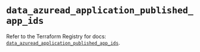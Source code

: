 # `data_azuread_application_published_app_ids`

Refer to the Terraform Registry for docs: [`data_azuread_application_published_app_ids`](https://registry.terraform.io/providers/hashicorp/azuread/3.5.0/docs/data-sources/application_published_app_ids).

